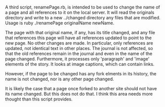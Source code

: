 <p>A third script, renamePage.rb, is intended to be used to change the name of a page and all references to it on the local server. It will read the originals directory and write to a new ../changed directory any files that are modified. Usage is ruby ./renamePage originalName newName. </p>

<p>The page with that original name, if any, has its title changed, and any file that references this page will have all references updated to point to the new page. No other changes are made. In particular, only references are updated, not identical text in other places. The journal is not affected, so that the old references remain in the journal and even in the name of the page changed. Furthermore, it processes only 'paragraph'  and 'image' elements of the story. It looks at image captions, which can contain links. </p>

<p> However, if the page to be changed has any fork elments in its history, the name is not changed, nor is any other page changed.</p>

<p> It is likely the case that a page once forked to another site should not have its name changed. But this does not do that. I think this area needs more thought than this script provides.</b>
